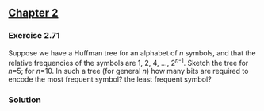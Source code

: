 ## [Chapter 2](../index.md#2-Building-Abstractions-with-Data)

### Exercise 2.71

Suppose we have a Huffman tree for an alphabet of _n_ symbols, and that the relative frequencies of the symbols are 1, 2, 4, ..., 2<sup><i>n</i>-1</sup>. Sketch the tree for _n_=5; for _n_=10. In such a tree (for general _n_) how many bits are required to encode the most frequent symbol? the least frequent symbol?

### Solution

